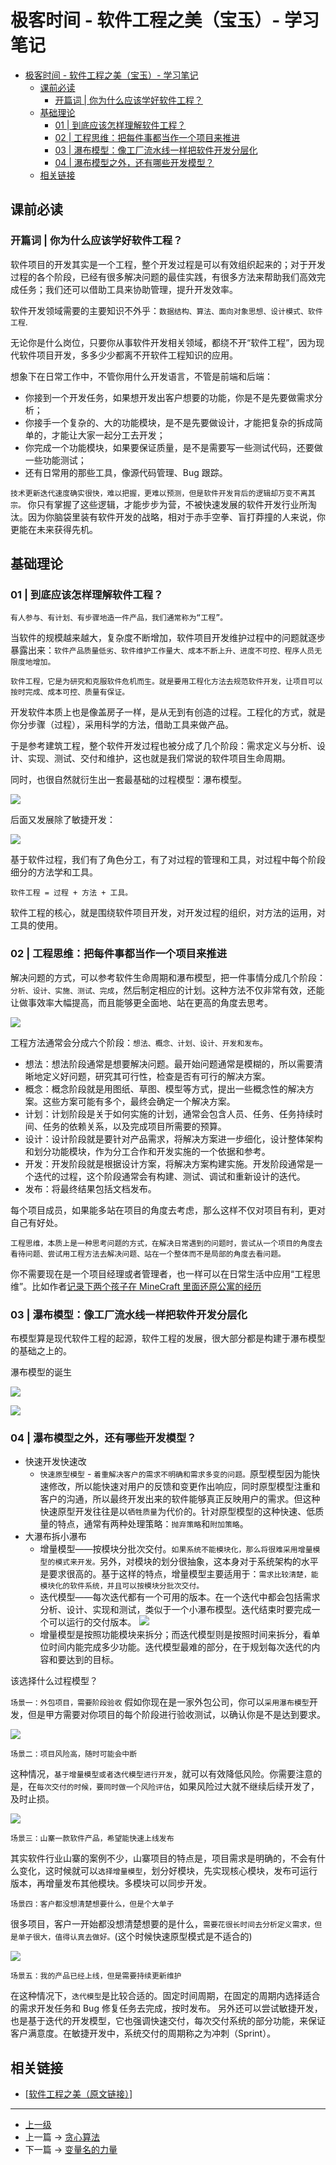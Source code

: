 # 极客时间 - 软件工程之美（宝玉）- 学习笔记

<!-- @import "[TOC]" {cmd="toc" depthFrom=1 depthTo=6 orderedList=false} -->

<!-- code_chunk_output -->

- [极客时间 - 软件工程之美（宝玉）- 学习笔记](#极客时间-软件工程之美宝玉-学习笔记)
  - [课前必读](#课前必读)
    - [开篇词 | 你为什么应该学好软件工程？](#开篇词-你为什么应该学好软件工程)
  - [基础理论](#基础理论)
    - [01 | 到底应该怎样理解软件工程？](#01-到底应该怎样理解软件工程)
    - [02 | 工程思维：把每件事都当作一个项目来推进](#02-工程思维把每件事都当作一个项目来推进)
    - [03 | 瀑布模型：像工厂流水线一样把软件开发分层化](#03-瀑布模型像工厂流水线一样把软件开发分层化)
    - [04 | 瀑布模型之外，还有哪些开发模型？](#04-瀑布模型之外还有哪些开发模型)
  - [相关链接](#相关链接)

<!-- /code_chunk_output -->

## 课前必读

### 开篇词 | 你为什么应该学好软件工程？

软件项目的开发其实是一个工程，整个开发过程是可以有效组织起来的；对于开发过程的各个阶段，已经有很多解决问题的最佳实践，有很多方法来帮助我们高效完成任务；我们还可以借助工具来协助管理，提升开发效率。

软件开发领域需要的主要知识不外乎：`数据结构、算法、面向对象思想、设计模式、软件工程`.

无论你是什么岗位，只要你从事软件开发相关领域，都绕不开“软件工程”，因为现代软件项目开发，多多少少都离不开软件工程知识的应用。

想象下在日常工作中，不管你用什么开发语言，不管是前端和后端：

- 你接到一个开发任务，如果想开发出客户想要的功能，你是不是先要做需求分析；
- 你接手一个复杂的、大的功能模块，是不是先要做设计，才能把复杂的拆成简单的，才能让大家一起分工去开发；
- 你完成一个功能模块，如果要保证质量，是不是需要写一些测试代码，还要做一些功能测试；
- 还有日常用的那些工具，像源代码管理、Bug 跟踪。

`技术更新迭代速度确实很快，难以把握，更难以预测，但是软件开发背后的逻辑却万变不离其宗。`
你只有掌握了这些逻辑，才能步步为营，不被快速发展的软件开发行业所淘汰。因为你脑袋里装有软件开发的战略，相对于赤手空拳、盲打莽撞的人来说，你更能在未来获得先机。

## 基础理论

### 01 | 到底应该怎样理解软件工程？

`有人参与、有计划、有步骤地造一件产品，我们通常称为“工程”。`

当软件的规模越来越大，复杂度不断增加，软件项目开发维护过程中的问题就逐步暴露出来：`软件产品质量低劣、软件维护工作量大、成本不断上升、进度不可控、程序人员无限度地增加。`

`软件工程，它是为研究和克服软件危机而生。就是要用工程化方法去规范软件开发，让项目可以按时完成、成本可控、质量有保证。`

开发软件本质上也是像盖房子一样，是从无到有创造的过程。工程化的方式，就是你分步骤（过程），采用科学的方法，借助工具来做产品。

于是参考建筑工程，整个软件开发过程也被分成了几个阶段：需求定义与分析、设计、实现、测试、交付和维护，这也就是我们常说的软件项目生命周期。

同时，也很自然就衍生出一套最基础的过程模型：瀑布模型。

![](../images/TheBeautyOfSoftwareEngineering_202205212155_1.png)

后面又发展除了敏捷开发：

![](../images/TheBeautyOfSoftwareEngineering_202205212155_2.png)

基于软件过程，我们有了角色分工，有了对过程的管理和工具，对过程中每个阶段细分的方法学和工具。

`软件工程 = 过程 + 方法 + 工具。`

软件工程的核心，就是围绕软件项目开发，对开发过程的组织，对方法的运用，对工具的使用。

### 02 | 工程思维：把每件事都当作一个项目来推进

解决问题的方式，可以参考软件生命周期和瀑布模型，把一件事情分成几个阶段：`分析、设计、实施、测试、完成`，然后制定相应的计划。这种方法不仅非常有效，还能让做事效率大幅提高，而且能够更全面地、站在更高的角度去思考。

![](../images/TheBeautyOfSoftwareEngineering_202205212155_3.png)

工程方法通常会分成六个阶段：`想法、概念、计划、设计、开发和发布`。

- 想法：想法阶段通常是想要解决问题。最开始问题通常是模糊的，所以需要清晰地定义好问题，研究其可行性，检查是否有可行的解决方案。
- 概念：概念阶段就是用图纸、草图、模型等方式，提出一些概念性的解决方案。这些方案可能有多个，最终会确定一个解决方案。
- 计划：计划阶段是关于如何实施的计划，通常会包含人员、任务、任务持续时间、任务的依赖关系，以及完成项目所需要的预算。
- 设计：设计阶段就是要针对产品需求，将解决方案进一步细化，设计整体架构和划分功能模块，作为分工合作和开发实施的一个依据和参考。
- 开发：开发阶段就是根据设计方案，将解决方案构建实施。开发阶段通常是一个迭代的过程，这个阶段通常会有构建、测试、调试和重新设计的迭代。
- 发布：将最终结果包括文档发布。

每个项目成员，如果能多站在项目的角度去考虑，那么这样不仅对项目有利，更对自己有好处。

`工程思维，本质上是一种思考问题的方式，在解决日常遇到的问题时，尝试从一个项目的角度去看待问题、尝试用工程方法去解决问题、站在一个整体而不是局部的角度去看问题。`

你不需要现在是一个项目经理或者管理者，也一样可以在日常生活中应用“工程思维”。比如作者[记录下两个孩子在 MineCraft 里面还原公寓的经历](https://zhuanlan.zhihu.com/p/21314651)

### 03 | 瀑布模型：像工厂流水线一样把软件开发分层化

布模型算是现代软件工程的起源，软件工程的发展，很大部分都是构建于瀑布模型的基础之上的。

瀑布模型的诞生

![](../images/TheBeautyOfSoftwareEngineering_202205212155_4.png)

![](../images/TheBeautyOfSoftwareEngineering_202205212155_5.png)

### 04 | 瀑布模型之外，还有哪些开发模型？

- 快速开发快速改
  - `快速原型模型` - `着重解决客户的需求不明确和需求多变的问题。`原型模型因为能快速修改，所以能快速对用户的反馈和变更作出响应，同时原型模型注重和客户的沟通，所以最终开发出来的软件能够真正反映用户的需求。但这种快速原型开发往往是以`牺牲质量`为代价的。针对原型模型的这种快速、低质量的特点，通常有两种处理策略：`抛弃策略`和`附加策略`。
- 大瀑布拆小瀑布
  - 增量模型——按模块分批次交付。`如果系统不能模块化，那么将很难采用增量模型的模式来开发。`另外，对模块的划分很抽象，这本身对于系统架构的水平是要求很高的。基于这样的特点，增量模型主要适用于：`需求比较清楚，能模块化的软件系统，并且可以按模块分批次交付。`
  - 迭代模型——每次迭代都有一个可用的版本。在一个迭代中都会包括需求分析、设计、实现和测试，类似于一个小瀑布模型。迭代结束时要完成一个可以运行的交付版本。
![](../images/TheBeautyOfSoftwareEngineering_202205212155_6.png)
  - 增量模型是按照功能模块来拆分；而迭代模型则是按照时间来拆分，看单位时间内能完成多少功能。迭代模型最难的部分，在于规划每次迭代的内容和要达到的目标。

该选择什么过程模型？

`场景一：外包项目，需要阶段验收`
假如你现在是一家外包公司，你可以`采用瀑布模型`开发，但是甲方需要对你项目的每个阶段进行验收测试，以确认你是不是达到要求。

![](../images/TheBeautyOfSoftwareEngineering_202205212155_7.png)

`场景二：项目风险高，随时可能会中断`

这种情况，`基于增量模型或者迭代模型进行开发`，就可以有效降低风险。你需要注意的是，在`每次交付的时候，要同时做一个风险评估`，如果风险过大就不继续后续开发了，及时止损。

![](../images/TheBeautyOfSoftwareEngineering_202205212155_8.png)

`场景三：山寨一款软件产品，希望能快速上线发布`

其实软件行业山寨的案例不少，山寨项目的特点是，项目需求是明确的，不会有什么变化，这时候就可以`选择增量模型`，划分好模块，先实现核心模块，发布可运行版本，再增量发布其他模块。多模块可以同步开发。

`场景四：客户都没想清楚想要什么，但是个大单子`

很多项目，客户一开始都没想清楚想要的是什么，`需要花很长时间去分析定义需求，但是单子很大，值得认真去做好。`(这个时候快速原型模式是不适合的)

![](../images/TheBeautyOfSoftwareEngineering_202205212155_9.png)

`场景五：我的产品已经上线，但是需要持续更新维护`

在这种情况下，`迭代模型`是比较合适的。固定时间周期，在固定的周期内选择适合的需求开发任务和 Bug 修复任务去完成，按时发布。
另外还可以尝试敏捷开发，也是基于迭代的开发模型，它也强调快速交付，每次交付系统的部分功能，来保证客户满意度。在敏捷开发中，系统交付的周期称之为冲刺（Sprint）。

## 相关链接

- [[软件工程之美（原文链接）](https://time.geekbang.org/column/intro/100023701?tab=catalog)]

---

- [上一级](README.md)
- 上一篇 -> [贪心算法](GreedyAlgorithms.md)
- 下一篇 -> [变量名的力量](ThePowerOfVariableName.md)
